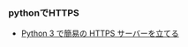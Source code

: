 ### pythonでHTTPS
* [Python 3 で簡易の HTTPS サーバーを立てる](https://qiita.com/masakielastic/items/05cd6a36bb6fb10fccf6)